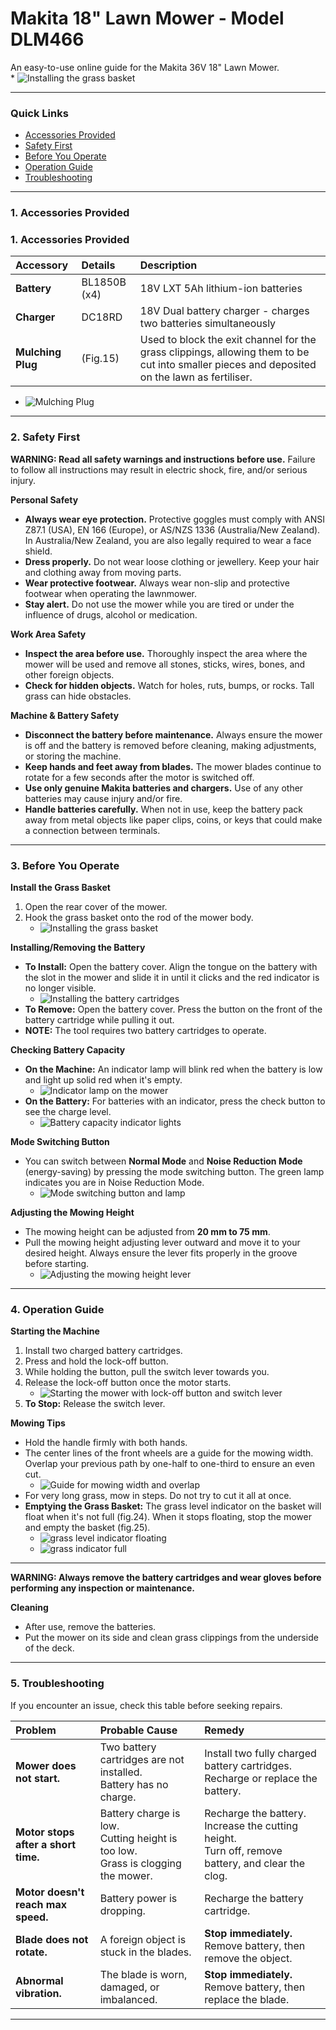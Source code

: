 # Makita 18" Lawn Mower - Model DLM466

An easy-to-use online guide for the Makita 36V 18" Lawn Mower. <br> 
    * ![Installing the grass basket](/images/mower.png)

---

### Quick Links
* [Accessories Provided](#1-accessories-provided)
* [Safety First](#2-safety-first)
* [Before You Operate](#3-before-you-operate)
* [Operation Guide](#4-operation-guide)
* [Troubleshooting](#5-troubleshooting)

---

### 1. Accessories Provided


### 1. Accessories Provided

| Accessory | Details | Description |
| :--- | :--- | :--- |
| **Battery** | BL1850B (x4) | 18V LXT 5Ah lithium-ion batteries |
| **Charger** | DC18RD | 18V Dual battery charger - charges two batteries simultaneously |
| **Mulching Plug** | (Fig.15) | Used to block the exit channel for the grass clippings, allowing them to be cut into smaller pieces and deposited on the lawn as fertiliser. |

  * ![Mulching Plug](/images/fig15.png) 
---

### 2. Safety First

**WARNING: Read all safety warnings and instructions before use.** Failure to follow all instructions may result in electric shock, fire, and/or serious injury.

**Personal Safety**
* **Always wear eye protection.** Protective goggles must comply with ANSI Z87.1 (USA), EN 166 (Europe), or AS/NZS 1336 (Australia/New Zealand). In Australia/New Zealand, you are also legally required to wear a face shield.
* **Dress properly.** Do not wear loose clothing or jewellery. Keep your hair and clothing away from moving parts.
* **Wear protective footwear.** Always wear non-slip and protective footwear when operating the lawnmower.
* **Stay alert.** Do not use the mower while you are tired or under the influence of drugs, alcohol or medication.

**Work Area Safety**
* **Inspect the area before use.** Thoroughly inspect the area where the mower will be used and remove all stones, sticks, wires, bones, and other foreign objects.
* **Check for hidden objects.** Watch for holes, ruts, bumps, or rocks. Tall grass can hide obstacles.

**Machine & Battery Safety**
* **Disconnect the battery before maintenance.** Always ensure the mower is off and the battery is removed before cleaning, making adjustments, or storing the machine.
* **Keep hands and feet away from blades.** The mower blades continue to rotate for a few seconds after the motor is switched off.
* **Use only genuine Makita batteries and chargers.** Use of any other batteries may cause injury and/or fire.
* **Handle batteries carefully.** When not in use, keep the battery pack away from metal objects like paper clips, coins, or keys that could make a connection between terminals.

---

### 3. Before You Operate

**Install the Grass Basket**
1.  Open the rear cover of the mower.
2.  Hook the grass basket onto the rod of the mower body.
    * ![Installing the grass basket](../images/lawnmower/fig13.png)

**Installing/Removing the Battery**
* **To Install:** Open the battery cover. Align the tongue on the battery with the slot in the mower and slide it in until it clicks and the red indicator is no longer visible.
    * ![Installing the battery cartridges](../images/lawnmower/fig17.png)
* **To Remove:** Open the battery cover. Press the button on the front of the battery cartridge while pulling it out.
* **NOTE:** The tool requires two battery cartridges to operate.

**Checking Battery Capacity**
* **On the Machine:** An indicator lamp will blink red when the battery is low and light up solid red when it's empty.
    * ![Indicator lamp on the mower](../images/lawnmower/fig18.png)
* **On the Battery:** For batteries with an indicator, press the check button to see the charge level.
    * ![Battery capacity indicator lights](../images/lawnmower/fig19.png)

**Mode Switching Button**
* You can switch between **Normal Mode** and **Noise Reduction Mode** (energy-saving) by pressing the mode switching button. The green lamp indicates you are in Noise Reduction Mode.
    * ![Mode switching button and lamp](../images/lawnmower/fig20.png)

**Adjusting the Mowing Height**
* The mowing height can be adjusted from **20 mm to 75 mm**.
* Pull the mowing height adjusting lever outward and move it to your desired height. Always ensure the lever fits properly in the groove before starting.
    * ![Adjusting the mowing height lever](../images/lawnmower/fig22.png)

---

### 4. Operation Guide

**Starting the Machine**
1.  Install two charged battery cartridges.
2.  Press and hold the lock-off button.
3.  While holding the button, pull the switch lever towards you.
4.  Release the lock-off button once the motor starts.
    * ![Starting the mower with lock-off button and switch lever](../images/lawnmower/fig21.png)
5.  **To Stop:** Release the switch lever.

**Mowing Tips**
* Hold the handle firmly with both hands.
* The center lines of the front wheels are a guide for the mowing width. Overlap your previous path by one-half to one-third to ensure an even cut.
    * ![Guide for mowing width and overlap](../images/lawnmower/fig30.png)
* For very long grass, mow in steps. Do not try to cut it all at once.
* **Emptying the Grass Basket:** The grass level indicator on the basket will float when it's not full (fig.24). When it stops floating, stop the mower and empty the basket (fig.25).
    * ![grass level indicator floating](../images/lawnmower/fig24.png)
    * ![grass indicator full](../images/lawnmower/fig25.png)

---

**WARNING: Always remove the battery cartridges and wear gloves before performing any inspection or maintenance.**

**Cleaning**
* After use, remove the batteries.
* Put the mower on its side and clean grass clippings from the underside of the deck.

---

### 5. Troubleshooting

If you encounter an issue, check this table before seeking repairs.

| Problem | Probable Cause | Remedy |
| :--- | :--- | :--- |
| **Mower does not start.** | Two battery cartridges are not installed. <br> Battery has no charge. | Install two fully charged battery cartridges. <br> Recharge or replace the battery. |
| **Motor stops after a short time.** | Battery charge is low. <br>Cutting height is too low. <br>Grass is clogging the mower. | Recharge the battery. <br>Increase the cutting height. <br>Turn off, remove battery, and clear the clog. |
| **Motor doesn't reach max speed.** | Battery power is dropping. | Recharge the battery cartridge. |
| **Blade does not rotate.** | A foreign object is stuck in the blades. | **Stop immediately.** Remove battery, then remove the object. |
| **Abnormal vibration.** | The blade is worn, damaged, or imbalanced. | **Stop immediately.** Remove battery, then replace the blade. |

---


